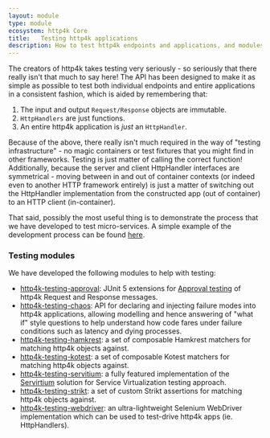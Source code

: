 ```yaml
---
layout: module
type: module
ecosystem: http4k Core
title:   Testing http4k applications
description: How to test http4k endpoints and applications, and modules that support testing
---
```



The creators of http4k takes testing very seriously - so seriously that there really isn't that much to say here! 
The API has been designed to make it as simple as possible to test both individual endpoints and entire applications in a consistent fashion, which is aided by remembering that:

1. The input and output `Request/Response` objects are immutable.
1. `HttpHandlers` are just functions.
1. An entire http4k application is *just* an `HttpHandler`.

Because of the above, there really isn't much required in the way of "testing infrastructure" - no magic containers or test fixtures that you might find in other frameworks. 
Testing is just matter of calling the correct function! Additionally, because the server and client HttpHandler interfaces are symmetrical - moving between in and out of container contexts 
(or indeed even to another HTTP framework entirely) is just a matter of switching out the HttpHandler implementation from the constructed app (out of container) to an HTTP client (in-container).

That said, possibly the most useful thing is to demonstrate the process that we have developed to test micro-services. A simple example of the development process can be found 
[here](/guide/tutorials/tdding_http4k).

### Testing modules
We have developed the following modules to help with testing:

- [http4k-testing-approval](/guide/reference/approvaltests): JUnit 5 extensions for [Approval testing](http://approvaltests.com/) of http4k Request and Response messages.
- [http4k-testing-chaos](/guide/reference/chaos): API for declaring and injecting failure modes into http4k applications, allowing modelling and hence answering of "what if" style questions to help understand how code fares under failure conditions such as latency and dying processes.
- [http4k-testing-hamkrest](/guide/reference/hamkrest): a set of composable Hamkrest matchers for matching http4k objects against.
- [http4k-testing-kotest](/guide/reference/kotest): a set of composable Kotest matchers for matching http4k objects against.
- [http4k-testing-servitium](/guide/reference/servicevirtualisation): a fully featured implementation of the [Servirtium] solution for Service Virtualization testing approach.
- [http4k-testing-strikt](/guide/reference/strikt): a set of custom Strikt assertions for matching http4k objects against.
- [http4k-testing-webdriver](/guide/reference/webdriver): an ultra-lightweight Selenium WebDriver implementation which can be used to test-drive http4k apps (ie. HttpHandlers).

[Servirtium]: https://servirtium.dev
